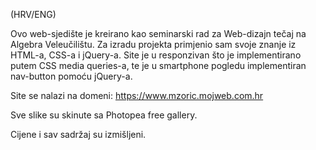 (HRV/ENG)

Ovo web-sjedište je kreirano kao seminarski rad za Web-dizajn tečaj na Algebra Veleučilištu.
Za izradu projekta primjenio sam svoje znanje iz HTML-a, CSS-a i jQuery-a. Site je u responzivan što je implementirano putem CSS media queries-a,
te je u smartphone pogledu implementiran nav-button pomoću jQuery-a.

Site se nalazi na domeni: https://www.mzoric.mojweb.com.hr

Sve slike su skinute sa Photopea free gallery.

Cijene i sav sadržaj su izmišljeni.
